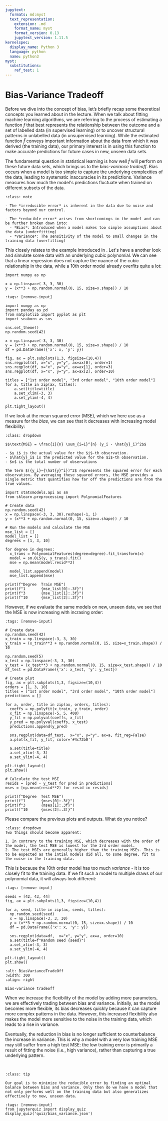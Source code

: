 ```yaml
---
jupytext:
  formats: md:myst
  text_representation:
    extension: .md
    format_name: myst
    format_version: 0.13
    jupytext_version: 1.11.5
kernelspec:
  display_name: Python 3
  language: python
  name: python3
myst:
  substitutions:
    ref_test: 1
---
```


# <i class="fa-solid fa-handshake"></i> Bias-Variance Tradeoff

Before we dive into the concept of bias, let’s briefly recap some theoretical concepts you learned about in the lecture. When we talk about fitting machine learning algorithms, we are referring to the process of estimating a function $f$ that best represents the relationship between the outcome and a set of labelled data (in supervised learning) or to uncover structural patterns in unlabelled data (in unsupervised learning). While the estimated function $\hat{f}$​ conveys important information about the data from which it was derived (the training data), our primary interest is in using this function to make accurate predictions for future cases in new, unseen data sets. 

The fundamental question in statistical learning is how well $\hat{f}$​ will perform on these future data sets, which brings us to the *bias-variance tradeoff*. Bias occurs when a model is too simple to capture the underlying complexities of the data, leading to systematic inaccuracies in its predictions. Variance measures how much the model's predictions fluctuate when trained on different subsets of the data.

```{admonition} Reminder: Types of Errors
:class: note

- The *irreducible error* is inherent in the data due to noise and factors beyond our control.

- The *reducible error* arises from shortcomings in the model and can be further broken down into:
  - *Bias*: Introduced when a model makes too simple assumptions about the data (underfitting)
  - *Variance*: The sensitivity of the model to small changes in the training data (overfitting)
```

This closely relates to the example introduced in [](0_refresher). Let's have a another look and simulate some data with an underlying cubic polynomial. We can see that a linear regression does not capture the nuance of the cubic relationship in the data, while a 10th order model already overfits quite a lot:

```{code-block} ipython3
import numpy as np

x = np.linspace(-3, 3, 30)
y = (x**3 + np.random.normal(0, 15, size=x.shape)) / 10
```

```{code-cell} ipython3
:tags: [remove-input]

import numpy as np
import pandas as pd
from matplotlib import pyplot as plt
import seaborn as sns

sns.set_theme()
np.random.seed(42)

x = np.linspace(-3, 3, 30)
y = (x**3 + np.random.normal(0, 15, size=x.shape)) / 10
df = pd.DataFrame({'x': x, 'y': y})

fig, ax = plt.subplots(1,3, figsize=(10,4))
sns.regplot(df, x="x", y="y", ax=ax[0], order=1)
sns.regplot(df, x="x", y="y", ax=ax[1], order=3)
sns.regplot(df, x="x", y="y", ax=ax[2], order=10)

titles = ["1st order model", "3rd order model", "10th order model"]
for a, title in zip(ax, titles):
    a.set(title=title)
    a.set_xlim(-3, 3)
    a.set_ylim(-4, 4)

plt.tight_layout()
```

If we look at the mean squared error (MSE), which we here use as a measure for the *bias*, we can see that it decreases with increasing model flexibility:


```{admonition} Reminder: MSE
:class: dropdown

$$\text{MSE} = \frac{1}{n} \sum_{i=1}^{n} (y_i - \hat{y}_i)^2$$

- $y_i$ is the actual value for the $i$-th observation.
- $\hat{y}_i$ is the predicted value for the $i$-th observation.
- $n$ is the total number of observations

The term $({y_i}−{\hat{y}^i})^2$ represents the squared error for each observation. By averaging these squared errors, the MSE provides a single metric that quantifies how far off the predictions are from the true values.
```

```{code-cell} ipython3
import statsmodels.api as sm
from sklearn.preprocessing import PolynomialFeatures

# Create data
np.random.seed(42)
x = np.linspace(-3, 3, 30).reshape(-1, 1)
y = (x**3 + np.random.normal(0, 15, size=x.shape)) / 10

# Run the models and calculate the MSE
mse_list = []
model_list = []
degrees = [1, 3, 10]

for degree in degrees:
  x_trans = PolynomialFeatures(degree=degree).fit_transform(x)
  model = sm.OLS(y, x_trans).fit()
  mse = np.mean(model.resid**2)

  model_list.append(model)
  mse_list.append(mse)

print(f"Degree  Train MSE")
print(f"1       {mse_list[0]:.3f}")
print(f"3       {mse_list[1]:.3f}")
print(f"10      {mse_list[2]:.3f}")
```

However, if we evaluate the same models on new, unseen data, we see that the MSE is now increasing with incrasing order:

```{code-cell} ipython3
:tags: [remove-input]

# Create data
np.random.seed(42)
x_train = np.linspace(-3, 3, 30)
y_train = (x_train**3 + np.random.normal(0, 15, size=x_train.shape)) / 10

np.random.seed(5)
x_test = np.linspace(-3, 3, 30)
y_test = (x_test**3 + np.random.normal(0, 15, size=x_test.shape)) / 10
df_test = pd.DataFrame({'x': x_test, 'y': y_test})

# Create plot
fig, ax = plt.subplots(1,3, figsize=(10,4))
orders = [1, 3, 10]
titles = ["1st order model", "3rd order model", "10th order model"]
predictions = []

for a, order, title in zip(ax, orders, titles):
  coeffs = np.polyfit(x_train, y_train, order)
  x_fit = np.linspace(-5, 5, 400)
  y_fit = np.polyval(coeffs, x_fit)
  y_pred = np.polyval(coeffs, x_test)
  predictions.append(y_pred)

  sns.regplot(data=df_test,  x="x", y="y", ax=a, fit_reg=False)
  a.plot(x_fit, y_fit, color='#4c72b0')

  a.set(title=title)
  a.set_xlim(-3, 3)
  a.set_ylim(-4, 4)

plt.tight_layout()
plt.show()

# Calculate the test MSE
resids = [pred - y_test for pred in predictions]
mses = [np.mean(resid**2) for resid in resids]

print(f"Degree  Test MSE")
print(f"1       {mses[0]:.3f}")
print(f"3       {mses[1]:.3f}")
print(f"10      {mses[2]:.3f}")
```

Please compare the previous plots and outputs. What do you notice?

```{admonition} Show answer
:class: dropdown
Two things should become apparent:

1. In contrary to the training MSE, which decreases with the order of the model, the test MSE is lowest for the 3rd order model.
2. The test MSEs are generally higher than the training MSEs. This is to be expected as the intial models did all, to some degree, fit to the noise in the training data.
```

This is because the 10th order model has too much *variance* - it is too closely fit to the training data. If we fit such a model to multiple draws of our polynomial data, it will always look different:

```{code-cell} ipython3
:tags: [remove-input]

seeds = [42, 43, 44]
fig, ax = plt.subplots(1,3, figsize=(10,4))

for a, seed, title in zip(ax, seeds, titles):
  np.random.seed(seed)
  x = np.linspace(-3, 3, 30)
  y = (x**3 + np.random.normal(0, 15, size=x.shape)) / 10
  df = pd.DataFrame({'x': x, 'y': y})

  sns.regplot(data=df,  x="x", y="y", ax=a, order=10)
  a.set(title=f"Random seed {seed}")
  a.set_xlim(-3, 3)
  a.set_ylim(-4, 4)

plt.tight_layout()
plt.show()
```


```{figure} figures/bias_variance.drawio.png
:alt: BiasVarianceTradeOff
:width: 300
:align: right

Bias-variance tradeoff
```

When we increase the flexibility of the model by adding more parameters, we are effectively trading between bias and variance. Initially, as the model becomes more flexible, its bias decreases quickly because it can capture more complex patterns in the data. However, this increased flexibility also makes the model more sensitive to the noise in the training data, which leads to a rise in variance.

Eventually, the reduction in bias is no longer sufficient to counterbalance the increase in variance. This is why a model with a very low training MSE may still suffer from a high test MSE: the low training error is primarily a result of fitting the noise (i.e., high variance), rather than capturing a true underlying pattern.

<br>

```{admonition} Summary
:class: tip

Our goal is to minimize the reducible error by finding an optimal balance between bias and variance. Only then do we have a model that not only performs well on the training data but also generalizes effectively to new, unseen data.
```

```{code-cell} ipython3
:tags: [remove-input]
from jupyterquiz import display_quiz
display_quiz('quiz/bias_variance.json')
```
